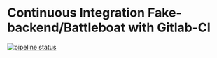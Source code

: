 # Continuous Integration Fake-backend/Battleboat with Gitlab-CI

[![pipeline status](http://ec2-54-144-110-220.compute-1.amazonaws.com/franck/fake-backend-gitlabci/badges/master/pipeline.svg)](http://ec2-54-144-110-220.compute-1.amazonaws.com/franck/fake-backend-gitlabci/commits/master)
